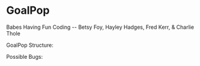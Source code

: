 # GoalPop


Babes Having Fun Coding -- Betsy Foy, Hayley Hadges, Fred Kerr, & Charlie Thole



GoalPop Structure: 

Possible Bugs:
